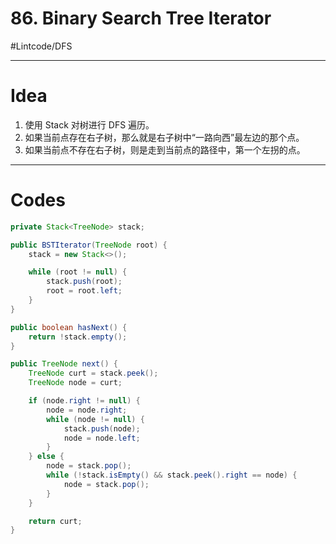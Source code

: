 # 86. Binary Search Tree Iterator
#Lintcode/DFS
- - - -
# Idea
1. 使用 Stack 对树进行 DFS 遍历。
2. 如果当前点存在右子树，那么就是右子树中“一路向西”最左边的那个点。
3. 如果当前点不存在右子树，则是走到当前点的路径中，第一个左拐的点。
- - - -
# Codes
```java
private Stack<TreeNode> stack;

public BSTIterator(TreeNode root) {
    stack = new Stack<>();

    while (root != null) {
        stack.push(root);
        root = root.left;
    }
}

public boolean hasNext() {
    return !stack.empty();
}

public TreeNode next() {
    TreeNode curt = stack.peek();
    TreeNode node = curt;

    if (node.right != null) {
        node = node.right;
        while (node != null) {
            stack.push(node);
            node = node.left;
        }
    } else {
        node = stack.pop();
        while (!stack.isEmpty() && stack.peek().right == node) {
            node = stack.pop();
        }
    }

    return curt;
}
```